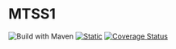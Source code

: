 # MTSS1

![Build with Maven](https://github.com/elenam001/MTSS1/actions/workflows/build.yml/badge.svg?branch=main)
[![Static](https://github.com/elenam001/MTSS1/actions/workflows/build.yml/badge.svg?branch=main)](https://github.com/elenam001/MTSS1/actions/workflows/build.yml)
[![Coverage Status](https://coveralls.io/repos/github/elenam001/MTSS1/badge.svg?branch=tests/IntToRoman)](https://coveralls.io/github/elenam001/MTSS1)
